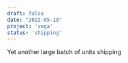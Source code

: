 ```yaml
---
draft: false
date: "2022-05-18"
project: 'vega'
status: 'shipping'
---
```


Yet another large batch of units shipping  